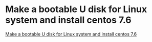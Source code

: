 # Make a bootable U disk for Linux system and install centos 7.6
[Make a bootable U disk for Linux system and install centos 7.6](https://aiwithcloud.com/2022/09/16/make_a_bootable_u_disk_for_linux_system_and_install_centos_7-6/)